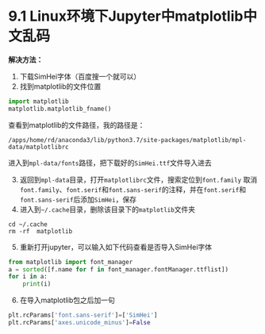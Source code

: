 # 9.1 Linux环境下Jupyter中matplotlib中文乱码

**解决方法：**

1. 下载SimHei字体（百度搜一个就可以）
2. 找到matplotlib的文件位置

```python
import matplotlib
matplotlib.matplotlib_fname()
```

查看到matplotlib的文件路径，我的路径是：

```
/apps/home/rd/anaconda3/lib/python3.7/site-packages/matplotlib/mpl-data/matplotlibrc
```

进入到`mpl-data/fonts`路径，把下载好的`SimHei.ttf`文件导入进去

3. 返回到`mpl-data`目录，打开`matplotlibrc`文件，搜索定位到`font.family`
   取消`font.family`、`font.serif`和`font.sans-serif`的注释，并在`font.serif`和`font.sans-serif`后添加`SimHei`，保存
4. 进入到`~/.cache`目录，删除该目录下的`matplotlib`文件夹

```shell
cd ~/.cache
rm -rf  matplotlib
```

5. 重新打开jupyter，可以输入如下代码查看是否导入SimHei字体

```python
from matplotlib import font_manager
a = sorted([f.name for f in font_manager.fontManager.ttflist])
for i in a:
    print(i)
```

6. 在导入matplotlib包之后加一句

```python
plt.rcParams['font.sans-serif']=['SimHei']
plt.rcParams['axes.unicode_minus']=False
```

